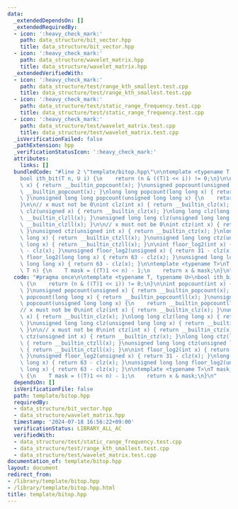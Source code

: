 ```yaml
---
data:
  _extendedDependsOn: []
  _extendedRequiredBy:
  - icon: ':heavy_check_mark:'
    path: data_structure/bit_vector.hpp
    title: data_structure/bit_vector.hpp
  - icon: ':heavy_check_mark:'
    path: data_structure/wavelet_matrix.hpp
    title: data_structure/wavelet_matrix.hpp
  _extendedVerifiedWith:
  - icon: ':heavy_check_mark:'
    path: data_structure/test/range_kth_smallest.test.cpp
    title: data_structure/test/range_kth_smallest.test.cpp
  - icon: ':heavy_check_mark:'
    path: data_structure/test/static_range_frequency.test.cpp
    title: data_structure/test/static_range_frequency.test.cpp
  - icon: ':heavy_check_mark:'
    path: data_structure/test/wavelet_matrix.test.cpp
    title: data_structure/test/wavelet_matrix.test.cpp
  _isVerificationFailed: false
  _pathExtension: hpp
  _verificationStatusIcon: ':heavy_check_mark:'
  attributes:
    links: []
  bundledCode: "#line 2 \"template/bitop.hpp\"\n\ntemplate <typename T, typename U>\n\
    bool ith_bit(T n, U i) {\n    return (n & ((T)1 << i)) != 0;\n}\n\nint popcount(int\
    \ x) { return __builtin_popcount(x); }\nunsigned popcount(unsigned x) { return\
    \ __builtin_popcount(x); }\nlong long popcount(long long x) { return __builtin_popcountll(x);\
    \ }\nunsigned long long popcount(unsigned long long x) {\n    return __builtin_popcountll(x);\n\
    }\n\n// x must not be 0\nint clz(int x) { return __builtin_clz(x); }\nunsigned\
    \ clz(unsigned x) { return __builtin_clz(x); }\nlong long clz(long long x) { return\
    \ __builtin_clzll(x); }\nunsigned long long clz(unsigned long long x) { return\
    \ __builtin_clzll(x); }\n\n// x must not be 0\nint ctz(int x) { return __builtin_ctz(x);\
    \ }\nunsigned ctz(unsigned int x) { return __builtin_ctz(x); }\nlong long ctz(long\
    \ long x) { return __builtin_ctzll(x); }\nunsigned long long ctz(unsigned long\
    \ long x) { return __builtin_ctzll(x); }\n\nint floor_log2(int x) { return 31\
    \ - clz(x); }\nunsigned floor_log2(unsigned x) { return 31 - clz(x); }\nlong long\
    \ floor_log2(long long x) { return 63 - clz(x); }\nunsigned long long floor_log2(unsigned\
    \ long long x) { return 63 - clz(x); }\n\ntemplate <typename T>\nT mask_n(T x,\
    \ T n) {\n    T mask = ((T)1 << n) - 1;\n    return x & mask;\n}\n"
  code: "#pragma once\n\ntemplate <typename T, typename U>\nbool ith_bit(T n, U i)\
    \ {\n    return (n & ((T)1 << i)) != 0;\n}\n\nint popcount(int x) { return __builtin_popcount(x);\
    \ }\nunsigned popcount(unsigned x) { return __builtin_popcount(x); }\nlong long\
    \ popcount(long long x) { return __builtin_popcountll(x); }\nunsigned long long\
    \ popcount(unsigned long long x) {\n    return __builtin_popcountll(x);\n}\n\n\
    // x must not be 0\nint clz(int x) { return __builtin_clz(x); }\nunsigned clz(unsigned\
    \ x) { return __builtin_clz(x); }\nlong long clz(long long x) { return __builtin_clzll(x);\
    \ }\nunsigned long long clz(unsigned long long x) { return __builtin_clzll(x);\
    \ }\n\n// x must not be 0\nint ctz(int x) { return __builtin_ctz(x); }\nunsigned\
    \ ctz(unsigned int x) { return __builtin_ctz(x); }\nlong long ctz(long long x)\
    \ { return __builtin_ctzll(x); }\nunsigned long long ctz(unsigned long long x)\
    \ { return __builtin_ctzll(x); }\n\nint floor_log2(int x) { return 31 - clz(x);\
    \ }\nunsigned floor_log2(unsigned x) { return 31 - clz(x); }\nlong long floor_log2(long\
    \ long x) { return 63 - clz(x); }\nunsigned long long floor_log2(unsigned long\
    \ long x) { return 63 - clz(x); }\n\ntemplate <typename T>\nT mask_n(T x, T n)\
    \ {\n    T mask = ((T)1 << n) - 1;\n    return x & mask;\n}\n"
  dependsOn: []
  isVerificationFile: false
  path: template/bitop.hpp
  requiredBy:
  - data_structure/bit_vector.hpp
  - data_structure/wavelet_matrix.hpp
  timestamp: '2024-07-18 16:56:22+09:00'
  verificationStatus: LIBRARY_ALL_AC
  verifiedWith:
  - data_structure/test/static_range_frequency.test.cpp
  - data_structure/test/range_kth_smallest.test.cpp
  - data_structure/test/wavelet_matrix.test.cpp
documentation_of: template/bitop.hpp
layout: document
redirect_from:
- /library/template/bitop.hpp
- /library/template/bitop.hpp.html
title: template/bitop.hpp
---
```

